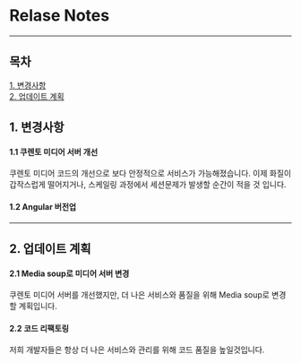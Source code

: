 # Relase Notes

---

## 목차

[1. 변경사항](#1) <br>
[2. 업데이트 계획](#2) <br>


## <!-- -   `mkdocs new [dir-name]` - Create a new project. -->

## 1. 변경사항

#### 1.1 쿠렌토 미디어 서버 개선

 쿠렌토 미디어 코드의 개선으로 보다 안정적으로 서비스가 가능해졌습니다.
 이제 화질이 갑작스럽게 떨어지거나, 스케일링 과정에서 세션문제가 발생할
 순간이 적을 것 입니다.

#### 1.2 Angular 버전업

 

---

## 2. 업데이트 계획

#### 2.1 Media soup로 미디어 서버 변경

 쿠렌토 미디어 서버를 개선했지만, 더 나은 서비스와 품질을 위해
 Media soup로 변경할 계획입니다.

#### 2.2 코드 리팩토링

 저희 개발자들은 항상 더 나은 서비스와 관리를 위해 코드 품질을 높일것입니다.
 